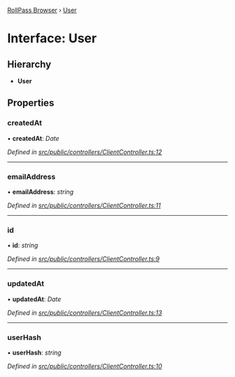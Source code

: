[RollPass Browser](../README.md) › [User](user.md)

# Interface: User

## Hierarchy

* **User**

## Properties

###  createdAt

• **createdAt**: *Date*

*Defined in [src/public/controllers/ClientController.ts:12](https://github.com/RollPass/rollpass-js/blob/0cb2eb5/src/public/controllers/ClientController.ts#L12)*

___

###  emailAddress

• **emailAddress**: *string*

*Defined in [src/public/controllers/ClientController.ts:11](https://github.com/RollPass/rollpass-js/blob/0cb2eb5/src/public/controllers/ClientController.ts#L11)*

___

###  id

• **id**: *string*

*Defined in [src/public/controllers/ClientController.ts:9](https://github.com/RollPass/rollpass-js/blob/0cb2eb5/src/public/controllers/ClientController.ts#L9)*

___

###  updatedAt

• **updatedAt**: *Date*

*Defined in [src/public/controllers/ClientController.ts:13](https://github.com/RollPass/rollpass-js/blob/0cb2eb5/src/public/controllers/ClientController.ts#L13)*

___

###  userHash

• **userHash**: *string*

*Defined in [src/public/controllers/ClientController.ts:10](https://github.com/RollPass/rollpass-js/blob/0cb2eb5/src/public/controllers/ClientController.ts#L10)*
